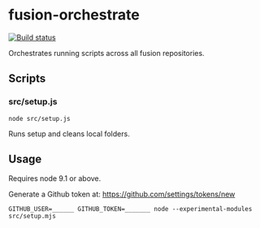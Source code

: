 # fusion-orchestrate

[![Build status](https://badge.buildkite.com/d1aeec2079f4e24ac331c9a91a1cdaf681e96b86f9a0897a8c.svg?branch=master)](https://buildkite.com/uberopensource/fusion-orchestrate)

Orchestrates running scripts across all fusion repositories.

## Scripts

### src/setup.js

`node src/setup.js`

Runs setup and cleans local folders.


## Usage

Requires node 9.1 or above.

Generate a Github token at: https://github.com/settings/tokens/new

```
GITHUB_USER=______ GITHUB_TOKEN=_______ node --experimental-modules src/setup.mjs
```
